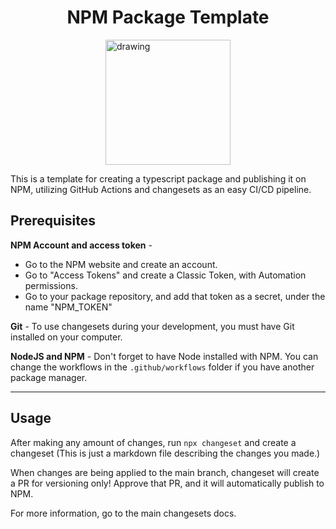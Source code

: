 <div style="display: flex; flex-direction: column; align-items: center">
<h1>NPM Package Template</h1>
<img src="https://raw.githubusercontent.com/npm/logos/cc343d8c50139f645d165aedfe4d375240599fd1/npm%20logo/npm-logo-red.svg" alt="drawing" width="200"/>
</div>

This is a template for creating a typescript package and publishing it on NPM, utilizing GitHub Actions and changesets as an easy CI/CD pipeline.

## Prerequisites

**NPM Account and access token** - 
- Go to the NPM website and create an account. 
- Go to "Access Tokens" and create a Classic Token, with Automation permissions.
- Go to your package repository, and add that token as a secret, under the name "NPM_TOKEN"

**Git** - To use changesets during your development, you must have Git installed on your computer.

**NodeJS and NPM** - Don't forget to have Node installed with NPM. You can change the workflows in the `.github/workflows` folder if you have another package manager.

---

## Usage

After making any amount of changes, run `npx changeset` and create a changeset (This is just a markdown file describing the changes you made.)

When changes are being applied to the main branch, changeset will create a PR for versioning only! Approve that PR, and it will automatically publish to NPM.

For more information, go to the main changesets docs.
